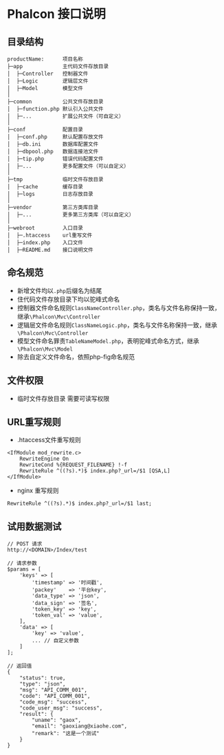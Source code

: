 # Phalcon 接口说明

## 目录结构
~~~
productName:      项目名称
├─app             主代码文件存放目录
│  ├─Controller   控制器文件
│  ├─Logic        逻辑层文件
│  ├─Model        模型文件
│
├─common          公共文件存放目录
│  ├─function.php 默认引入公共文件
│  ├─...          扩展公共文件（可自定义）
│
├─conf            配置目录
│  ├─conf.php     默认配置存放文件
│  ├─db.ini       数据库配置文件
│  ├─dbpool.php   数据连接池文件
│  ├─tip.php      错误代码配置文件
│  ├─...          更多配置文件（可以自定义）
│
├─tmp             临时文件存放目录
│  ├─cache        缓存目录
│  ├─logs         日志存放目录
│
├─vendor          第三方类库目录
│  ├─...          更多第三方类库（可以自定义）
│
├─webroot         入口目录
│  ├─.htaccess    url重写文件
│  ├─index.php    入口文件
│  ├─README.md    接口说明文件
~~~

## 命名规范
* 新增文件均以`.php`后缀名为结尾
* 住代码文件存放目录下均以驼峰式命名
* 控制器文件命名规则`ClassNameController.php`，类名与文件名称保持一致，继承`\Phalcon\Mvc\Controller`
* 逻辑层文件命名规则`ClassNameLogic.php`，类名与文件名称保持一致，继承`\Phalcon\Mvc\Controller`
* 模型文件命名罪责`TableNameModel.php`，表明驼峰式命名方式，继承`\Phalcon\Mvc\Model`
* 除去自定义文件命名，依照php-fig命名规范

## 文件权限
* 临时文件存放目录 需要可读写权限

## URL重写规则
* .htaccess文件重写规则
```
<IfModule mod_rewrite.c>
    RewriteEngine On
    RewriteCond %{REQUEST_FILENAME} !-f
    RewriteRule ^((?s).*)$ index.php?_url=/$1 [QSA,L]
</IfModule>
```
* nginx 重写规则
```
RewriteRule ^((?s).*)$ index.php?_url=/$1 last;
```

## 试用数据测试
```
// POST 请求
http://<DOMAIN>/Index/test

// 请求参数
$params = [
    'keys' => [
        'timestamp' => '时间戳',
        'packey'    => '平台key',
        'data_type' => 'json',
        'data_sign' => '签名',
        'token_key' => 'key',
        'token_val' => 'value',
    ],
    'data' => [
        'key' => 'value',
        ... // 自定义参数
    ]
];

// 返回值
{
    "status": true,
    "type": "json",
    "msg": "API_COMM_001",
    "code": "API_COMM_001",
    "code_msg": "success",
    "code_user_msg": "success",
    "result": {
        "uname": "gaox",
        "email": "gaoxiang@xiaohe.com",
        "remark": "这是一个测试"
    }
}
```
